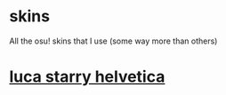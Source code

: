 # skins
All the osu! skins that I use (some way more than others)

# [luca starry helvetica](https://drive.google.com/file/d/11cuKv2F4mSBBDh1i1s48CI-RTwVlIQR1/view)

